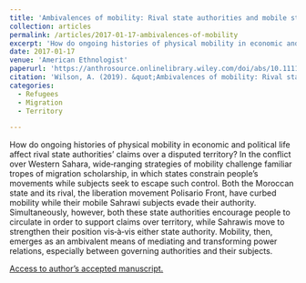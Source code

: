 ```yaml
---
title: 'Ambivalences of mobility: Rival state authorities and mobile strategies in a Saharan conflict'
collection: articles
permalink: /articles/2017-01-17-ambivalences-of-mobility
excerpt: 'How do ongoing histories of physical mobility in economic and political life affect rival state authorities’ claims over a disputed territory? In the conflict over Western Sahara, wide-ranging strategies of mobility challenge familiar tropes of migration scholarship, in which states constrain people’s movements while subjects seek to escape such control.'
date: 2017-01-17
venue: 'American Ethnologist'
paperurl: 'https://anthrosource.onlinelibrary.wiley.com/doi/abs/10.1111/amet.12427'
citation: 'Wilson, A. (2019). &quot;Ambivalences of mobility: Rival state authorities and mobile strategies in a Saharan conflict.&quot; <i>American Ethnologist 44(1), pp. 77-90.</i>.'
categories:
  - Refugees
  - Migration
  - Territory

---
```


How do ongoing histories of physical mobility in economic and political life affect rival state authorities’ claims over a disputed territory? In the conflict over Western Sahara, wide‐ranging strategies of mobility challenge familiar tropes of migration scholarship, in which states constrain people’s movements while subjects seek to escape such control. Both the Moroccan state and its rival, the liberation movement Polisario Front, have curbed mobility while their mobile Sahrawi subjects evade their authority. Simultaneously, however, both these state authorities encourage people to circulate in order to support claims over territory, while Sahrawis move to strengthen their position vis‐à‐vis either state authority. Mobility, then, emerges as an ambivalent means of mediating and transforming power relations, especially between governing authorities and their subjects.

[Access to author’s accepted manuscript.](https://sro.sussex.ac.uk/id/eprint/65267/1/Wilson%20Ambivalences%20of%20Mobility%20accepted%20version.pdf)